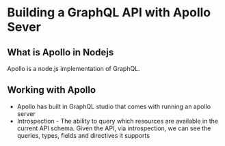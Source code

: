 # Building a GraphQL API with Apollo Sever

## What is Apollo in Nodejs

Apollo is a node.js implementation of GraphQL.

## Working with Apollo

- Apollo has built in GraphQL studio that comes with running an apollo server
- Introspection - The ability to query which resources are available in the current API schema.
  Given the API, via introspection, we can see the queries, types, fields and directives it supports
